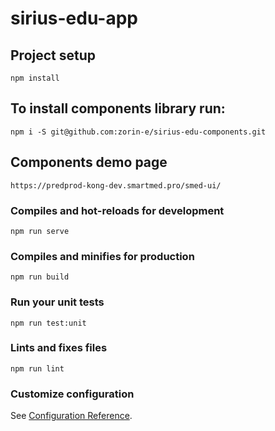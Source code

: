 # sirius-edu-app

## Project setup
```
npm install
```
## To install components library run:
```
npm i -S git@github.com:zorin-e/sirius-edu-components.git
```

## Components demo page
```
https://predprod-kong-dev.smartmed.pro/smed-ui/
```
### Compiles and hot-reloads for development
```
npm run serve
```

### Compiles and minifies for production
```
npm run build
```

### Run your unit tests
```
npm run test:unit
```

### Lints and fixes files
```
npm run lint
```

### Customize configuration
See [Configuration Reference](https://cli.vuejs.org/config/).
